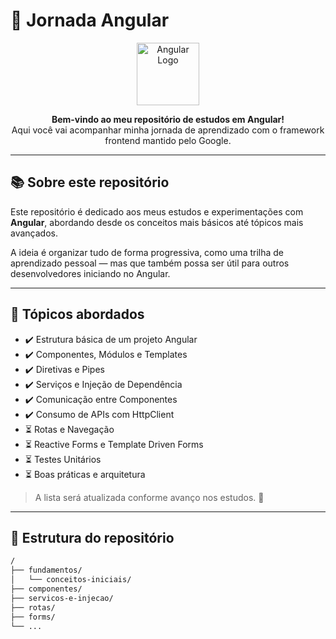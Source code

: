 # 🚀 Jornada Angular

<p align="center">
  <img src="https://angular.io/assets/images/logos/angular/angular.svg" width="100" alt="Angular Logo">
</p>

<p align="center">
  <b>Bem-vindo ao meu repositório de estudos em Angular!</b><br>
  Aqui você vai acompanhar minha jornada de aprendizado com o framework frontend mantido pelo Google.
</p>

---

## 📚 Sobre este repositório

Este repositório é dedicado aos meus estudos e experimentações com **Angular**, abordando desde os conceitos mais básicos até tópicos mais avançados.

A ideia é organizar tudo de forma progressiva, como uma trilha de aprendizado pessoal — mas que também possa ser útil para outros desenvolvedores iniciando no Angular.

---

## 🧠 Tópicos abordados

- ✔️ Estrutura básica de um projeto Angular
- ✔️ Componentes, Módulos e Templates
- ✔️ Diretivas e Pipes
- ✔️ Serviços e Injeção de Dependência
- ✔️ Comunicação entre Componentes
- ✔️ Consumo de APIs com HttpClient
- ⏳ Rotas e Navegação
- ⏳ Reactive Forms e Template Driven Forms
- ⏳ Testes Unitários
- ⏳ Boas práticas e arquitetura

> A lista será atualizada conforme avanço nos estudos. 🚀

---

## 📁 Estrutura do repositório

```bash
/
├── fundamentos/
│   └── conceitos-iniciais/
├── componentes/
├── servicos-e-injecao/
├── rotas/
├── forms/
└── ...
